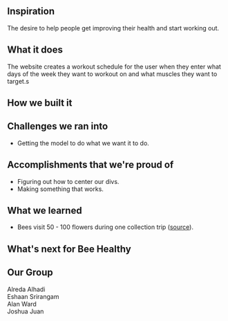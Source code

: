 ## Inspiration
The desire to help people get improving their health and start working out.

## What it does
The website creates a workout schedule for the user when they enter what days of the week they want to workout on and what muscles they want to target.s

## How we built it

## Challenges we ran into
- Getting the model to do what we want it to do.

## Accomplishments that we're proud of
- Figuring out how to center our divs.
- Making something that works.

## What we learned
- Bees visit 50 - 100 flowers during one collection trip ([source](https://honeycouncil.ca/industry-overview/bee-facts/)).



## What's next for Bee Healthy


## Our Group
Alreda Alhadi<br>
Eshaan Srirangam<br>
Alan Ward<br>
Joshua Juan<br>
